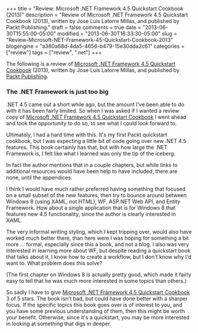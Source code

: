 +++
title = "Review: Microsoft .NET Framework 4.5 Quickstart Cookbook (2013)"
description = "Review of Microsoft .NET Framework 4.5 Quickstart Cookbook (2013), written by Jose Luis Latorre Millas, and published by Packt Publishing."
draft = false
comments = true
date = "2013-06-30T15:55:00-05:00"
modified = "2013-06-30T16:33:30-05:00"
slug = "Review-Microsoft-NET-Framework-45-Quickstart-Cookbook-2013"
blogengine = "a380a68d-4da5-4656-b479-15e30dda2c61"
categories = ["review"]
tags = ["review", ".net"]
+++

<div class="note">
<p>The following is a review of&nbsp;<a rel="external" href="http://www.amazon.com/dp/184968698X?tag=strivinglifen-20">Microsoft .NET Framework 4.5 Quickstart Cookbook</a> (2013), written by&nbsp;Jose Luis Latorre Millas, and published by <a rel="external" href="http://link.packtpub.com/ehKdj3">Packt Publishing</a>.</p>
</div>
<h3>The .NET Framework is just too big</h3>
<p>.NET 4.5 came out a short while ago, but the amount I've been able to do with it has been fairly limited. So when I was asked if I wanted a review copy of <a rel="external" href="http://www.amazon.com/dp/184968698X?tag=strivinglifen-20">Microsoft .NET Framework 4.5 Quickstart Cookbook</a> I went ahead and took the opportunity to do so, to see what I could look forward to.</p>
<p>Ultimately, I had a hard time with this. It's my first Packt quickstart cookbook, but I was expecting a little bit of code going over new .NET 4.5 features. This book certainly has that, but with how large the .NET Framework is, I felt like what I learned was only the tip of the iceberg.</p>
<p>In fact the author mentions that in a couple chapters, but while links to additional resources would have been help to have included, there are none, until the appendices.</p>
<p>I think I would have much rather preferred having something that focused on a small subset of the new features, then try to bounce around between Windows 8 (using XAML, not HTML), WF, ASP.NET Web API, and Entity Framework. How about a single application that is for Windows 8 that features new 4.5 functionality, since the author is clearly interested in XAML.</p>
<p>The very informal writing styling, which I kept tripping over, would also have worked much better there, than here were I was hoping for something a bit more ... formal, especially since this a book, and not a blog. I also was very interested in learning more about WF, but despite reading a quickstart book that talks about it, I know how to create a workflow, but I don't know why I'd want to. What problem does this solve?</p>
<p>(The first chapter on Windows 8 is actually pretty good, which made it fairly easy to tell that he was much more interested in some topics than others.)</p>
<p>So sadly I have to give <a rel="external" href="http://www.amazon.com/dp/184968698X?tag=strivinglifen-20">Microsoft .NET Framework 4.5 Quickstart Cookbook</a> 3 of 5 stars. The book isn't bad, but could have done better with a sharper focus. If the specific topics this book goes over is of interest to you, and you have some previous understanding of them, then this might be worth your benefit. Otherwise, since it's a quickstart, you may be more interested in looking at something that digs in deeper.</p>
